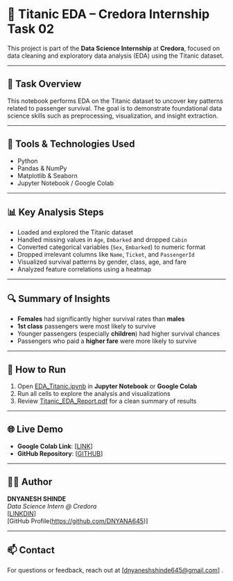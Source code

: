 # 🚢 Titanic EDA – Credora Internship Task 02

This project is part of the **Data Science Internship** at **Credora**, focused on data cleaning and exploratory data analysis (EDA) using the Titanic dataset.

---

## 📌 Task Overview

This notebook performs EDA on the Titanic dataset to uncover key patterns related to passenger survival. The goal is to demonstrate foundational data science skills such as preprocessing, visualization, and insight extraction.

---

## 🧰 Tools & Technologies Used

- Python
- Pandas & NumPy
- Matplotlib & Seaborn
- Jupyter Notebook / Google Colab


---

## 📊 Key Analysis Steps

- Loaded and explored the Titanic dataset
- Handled missing values in `Age`, `Embarked` and dropped `Cabin`
- Converted categorical variables (`Sex`, `Embarked`) to numeric format
- Dropped irrelevant columns like `Name`, `Ticket`, and `PassengerId`
- Visualized survival patterns by gender, class, age, and fare
- Analyzed feature correlations using a heatmap

---

## 🔍 Summary of Insights

- **Females** had significantly higher survival rates than **males**
- **1st class** passengers were most likely to survive
- Younger passengers (especially **children**) had higher survival chances
- Passengers who paid a **higher fare** were more likely to survive

---

## 🚀 How to Run

1. Open [EDA_Titanic.ipynb](https://github.com/DNYANA645/CREDORA-INTERNSHIP-TASK-2/blob/main/CREDORA_TASK_2.ipynb) in **Jupyter Notebook** or **Google Colab**
2. Run all cells to explore the analysis and visualizations
3. Review [Titanic_EDA_Report.pdf](https://github.com/DNYANA645/CREDORA-INTERNSHIP-TASK-2/blob/main/REPORT%20TASK2%20CREDORA%20BY%20DNYANESH-1.pdf) for a clean summary of results

---

## 🌐 Live Demo 

- **Google Colab Link**: [[LINK](https://colab.research.google.com/drive/1shRvdC2hLn5SRjGvcrk-gS4WCrffWoJN#scrollTo=5dNywr88N0ju)]
- **GitHub Repository**: [[GITHUB](https://github.com/DNYANA645/CREDORA-INTERNSHIP-TASK-2)]

---

## 👨‍💻 Author

**DNYANESH SHINDE**  
_Data Science Intern @ Credora_  
[[LINKDIN](www.linkedin.com/in/dnyanesh-shinde-622706310)]  
[GitHub Profile(https://github.com/DNYANA645)]

---

## 📫 Contact

For questions or feedback, reach out at [dnyaneshshinde645@gmail.com] .


 


